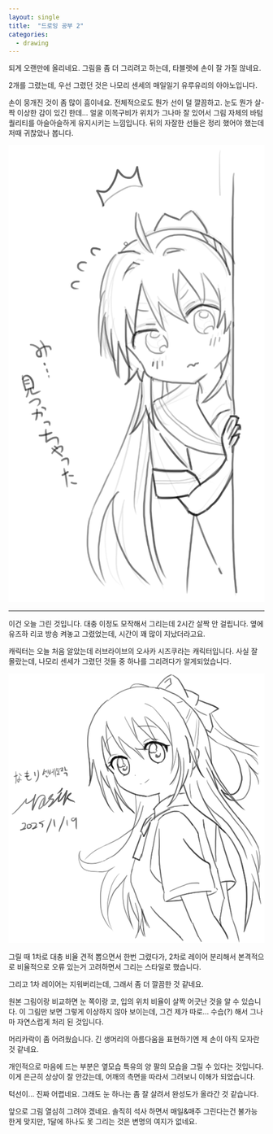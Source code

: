 ```yaml
---
layout: single
title:  "드로잉 공부 2"
categories:
  - drawing
---
```


되게 오랜만에 올리네요.
그림을 좀 더 그리려고 하는데, 타블렛에 손이 잘 가질 않네요.


2개를 그렸는데, 우선 그렸던 것은 나모리 센세의 매일일기 유루유리의 아야노입니다.


손이 뭉개진 것이 좀 많이 흠이네요. 전체적으로도 뭔가 선이 덜 깔끔하고.
눈도 뭔가 살-짝 이상한 감이 있긴 한데... 얼굴 이목구비가 위치가 그나마 잘 있어서 그림 자체의 바텀 퀄리티를 아슬아슬하게 유지시키는 느낌입니다.
뒤의 자잘한 선들은 정리 했어야 했는데 저때 귀찮았나 봅니다.

![벽뒤의_아야노](https://raw.githubusercontent.com/aktmdtkd/aktmdtkd.github.io/master/_posts/image/2025-01-18-drawing_2-image/image1.png)

---


이건 오늘 그린 것입니다. 대충 이정도 모작해서 그리는데 2시간 살짝 안 걸립니다. 옆에 유즈하 리코 방송 켜놓고 그렸었는데, 시간이 꽤 많이 지났더라고요.

캐릭터는 오늘 처음 알았는데 러브라이브의 오사카 시즈쿠라는 캐릭터입니다. 사실 잘 몰랐는데, 나모리 센세가 그렸던 것들 중 하나를 그리려다가 알게되었습니다.

![나모리_센세의_오사카_시즈쿠](https://raw.githubusercontent.com/aktmdtkd/aktmdtkd.github.io/master/_posts/image/2025-01-18-drawing_2-image/image2.png)

그릴 때 1차로 대충 비율 견적 뽑으면서 한번 그렸다가, 2차로 레이어 분리해서 본격적으로 비율적으로 오류 있는거 고려하면서 그리는 스타일로 했습니다.

그리고 1차 레이어는 지워버리는데, 그래서 좀 더 깔끔한 것 같네요.

원본 그림이랑 비교하면 눈 쪽이랑 코, 입의 위치 비율이 살짝 어긋난 것을 알 수 있습니다. 이 그림만 보면 그렇게 이상하지 않아 보이는데, 그건 제가 따로... 수습(?) 해서 그나마 자연스럽게 처리 된 것입니다.

머리카락이 좀 어려웠습니다. 긴 생머리의 아름다움을 표현하기엔 제 손이 아직 모자란 것 같네요.


개인적으로 마음에 드는 부분은 옆모습 특유의 양 팔의 모습을 그릴 수 있다는 것입니다. 이게 은근히 상상이 잘 안갔는데, 어깨의 측면을 따라서 그려보니 이해가 되었습니다.

턱선이... 진짜 어렵네요. 그래도 눈 하나는 좀 잘 살려서 완성도가 올라간 것 같습니다.


앞으로 그림 열심히 그려야 겠네요.
솔직히 석사 하면서 매일&매주 그린다는건 불가능 한게 맞지만, 1달에 하나도 못 그리는 것은 변명의 여지가 없네요.